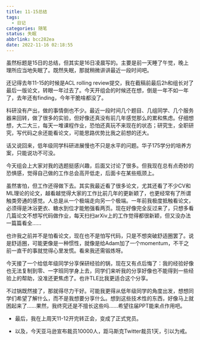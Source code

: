 ```yaml
---
title: 11-15总结
tags:
  - 日记
categories: 随笔
status: 失眠
abbrlink: bcc282ea
date: 2022-11-16 02:18:55
---
```


虽然标题是15日的总结，但其实是16日凌晨写的。主要是前一天睡了午觉，晚上理所应当地失眠了。既然失眠，那就稍微讲讲最近一段时间吧。

<!-- more -->

还记得去年11-15的时候是ACL rolling review提交，我在截稿前最后2h和组长对了最后一版论文，转眼一年过去了。今天开组会的时候还在想，倒是一年不如一年了，去年还有finding，今年干脆啥都没了。

科研没有产出，做的事情倒也不少。最近一段时间几个题目、几组同学、几个服务器来回转，做了很多的实验，但好像还真没有前几年感觉那么的累和焦虑。仔细想想，大二大三，每天一堆课程作业，恐怕还真玩不来现在的状态；研究生，全职研究，写代码之余还能看论文，可能思路优势比我之前想的还大。

话又说回来，低年级同学科研进展慢也不只是水平的问题。华子175学分的培养方案，只能说功不可没。

今天组会上大家对我的选题挺感兴趣，后面又讨论了很多。但我现在总有点奇妙的恐惧感，觉得自己做的工作总会高开低走，后面卡在某些瓶颈上。

虽然害怕，但工作还得做下去。其实我最近看了很多论文，尤其还看了不少CV和ML理论的论文，越看越觉得大家的工作比前几年的更新颖了，也更经常有了所谓触类旁通的感觉。人总是从一个极端走向另一个极端。一年前我极度抵触看论文，必须得是沐浴更衣、糖水到位才能勉强看两页。现在好像完全反过来了，只想多看几篇论文不想写代码做作业，每天扫扫arXiv上的工作觉得都很新颖，但又没办法一篇篇看全……

也许我之前并不是怕看论文，现在也不是怕写代码，只是不想突破舒适圈罢了。说是舒适圈，可能更像是一种惯性，就像是给Adam加了一个momentum，不干之前一直干的事就觉得心里发慌。看来我还需锻炼呀。

今天接了一个给低年级同学分享保研经验的锅，现在又有点后悔了：我的经验好像也无法复制到零、一字班同学身上去，同学们来听我的分享好像也不能得到一些经验上的帮助，没准还更焦虑了。也许TLE比我更适合这个分享。

不过锅既然接了，那就得尽力干好。可能我更得从低年级同学的角度出发，想想同学们希望了解什么，而不是我想要分享什么。想到这些技术性的东西，好像马上就困起来了……果然，我终究还是不擅长这些吗……希望往届PPT能来点作用吧。

- 最后，我在上周天11-12开完转正会，变成了正式党员。

- 以及，今天亚马逊宣布裁员10000人，距马斯克Twitter裁员1天，引以为戒。
